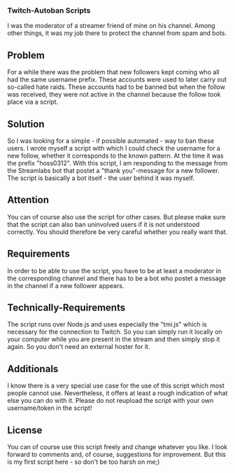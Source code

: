 ### Twitch-Autoban Scripts
I was the moderator of a streamer friend of mine on his channel. Among other things, it was my job there to protect the channel from spam and bots. 

## Problem
For a while there was the problem that new followers kept coming who all had the same username prefix. These accounts were used to later carry out so-called hate raids.
These accounts had to be banned but when the follow was received, they were not active in the channel because the follow took place via a script.

## Solution
So I was looking for a simple - if possible automated - way to ban these users. I wrote myself a script with which I could check the username for a new follow, whether it corresponds to the known pattern. At the time it was the prefix "hoss0312".
With this script, I am responding to the message from the Streamlabs bot that postet a "thank you"-message for a new follower. The script is basically a bot itself - the user behind it was myself.

## Attention
You can of course also use the script for other cases. But please make sure that the script can also ban uninvolved users if it is not understood correctly. You should therefore be very careful whether you really want that.

## Requirements
In order to be able to use the script, you have to be at least a moderator in the corresponding channel and there has to be a bot who postet a message in the channel if a new follower appears.

## Technically-Requirements
The script runs over Node.js and uses especially the "tmi.js" which is necessary for the connection to Twitch. So you can simply run it locally on your computer while you are present in the stream and then simply stop it again. So you don't need an external hoster for it.

## Additionals
I know there is a very special use case for the use of this script which most people cannot use. Nevertheless, it offers at least a rough indication of what else you can do with it. Please do not reupload the script with your own username/token in the script!

## License
You can of course use this script freely and change whatever you like. I look forward to comments and, of course, suggestions for improvement. But this is my first script here - so don't be too harsh on me;)
